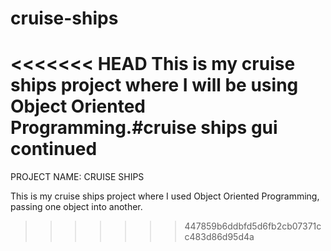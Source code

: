 # cruise-ships

<<<<<<< HEAD
This is my cruise ships project where I will be using Object Oriented Programming.#cruise ships gui continued
=======

PROJECT NAME: CRUISE SHIPS

This is my cruise ships project where I used Object Oriented Programming, passing one object into another. 



>>>>>>> 447859b6ddbfd5d6fb2cb07371cc483d86d95d4a
